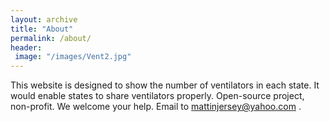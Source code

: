 ```yaml
---
layout: archive
title: "About"
permalink: /about/
header:
 image: "/images/Vent2.jpg"
---
```


This website is designed to show the number of ventilators in each state.
It would enable states to share ventilators properly.
Open-source project, non-profit.
We welcome your help.
Email to mattinjersey@yahoo.com .

